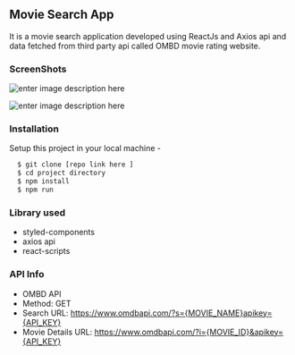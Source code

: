 

## Movie Search App

It is a movie search application developed using ReactJs and Axios api and data fetched from third party api called OMBD movie rating website.
### ScreenShots
![enter image description here](https://i.imgur.com/Kz4G0DW.jpg)

![enter image description here](https://i.imgur.com/6jj6mL9.png)
### Installation

Setup this project in your local machine - 

```bash
  $ git clone [repo link here ]
  $ cd project directory
  $ npm install
  $ npm run 
``` 
### Library used
- styled-components
- axios api 
- react-scripts

### API Info
 - OMBD API 
 - Method: GET
 - Search URL: https://www.omdbapi.com/?s={MOVIE_NAME}apikey={API_KEY} 
- Movie Details URL: https://www.omdbapi.com/?i={MOVIE_ID}&apikey={API_KEY}

